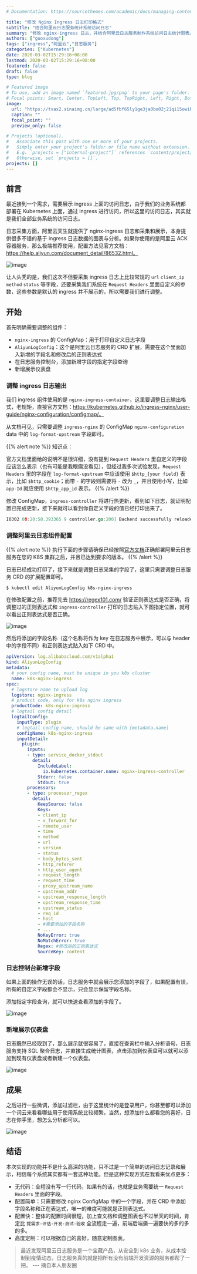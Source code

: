 ```yaml
---
# Documentation: https://sourcethemes.com/academic/docs/managing-content/

title: "修改 Nginx Ingress 日志打印格式"
subtitle: "结合阿里云日志服务统计系统访问日志"
summary: "修改 nginx-ingress 日志，并结合阿里云日志服务制作系统访问日志统计图表。"
authors: ["guoxudong"]
tags: ["ingress","阿里云","日志服务"]
categories: ["Kubernetes"]
date: 2020-03-02T15:29:16+08:00
lastmod: 2020-03-02T15:29:16+08:00
featured: false
draft: false
type: blog

# Featured image
# To use, add an image named `featured.jpg/png` to your page's folder.
# Focal points: Smart, Center, TopLeft, Top, TopRight, Left, Right, BottomLeft, Bottom, BottomRight.
image:
  url: "https://tvax2.sinaimg.cn/large/ad5fbf65ly1ge3ja0bo02j21qi15owib.jpg"
  caption: ""
  focal_point: ""
  preview_only: false

# Projects (optional).
#   Associate this post with one or more of your projects.
#   Simply enter your project's folder or file name without extension.
#   E.g. `projects = ["internal-project"]` references `content/project/deep-learning/index.md`.
#   Otherwise, set `projects = []`.
projects: []
---
```


## 前言

最近接到一个需求，需要展示 ingress 上面的访问日志，由于我们的业务系统都部署在 Kubernetes 上面，通过 ingress 进行访问，所以这里的访问日志，其实就是我们全部业务系统的访问日志。

日志采集方面，阿里云天生就提供了 nginx-ingress 日志和采集和展示，本身提供很多不错的基于 ingress 日志数据的图表与分析。如果你使用的是阿里云 ACK 容器服务，那么极端推荐使用，配置方法见官方文档：https://help.aliyun.com/document_detail/86532.html。

![image](https://tva2.sinaimg.cn/large/ad5fbf65gy1gcfmo5d410j21970nzwjg.jpg)

让人头秃的是，我们这次不但要采集 ingress 日志上比较常规的 `url` `client_ip` `method` `status` 等字段，还要采集我们系统在 `Request Headers` 里面自定义的参数，这些参数是默认的 ingress 并不展示的，所以需要我们进行调整。

## 开始

首先明确需要调整的组件：

- `nginx-ingress` 的 ConfigMap：用于打印自定义日志字段
- `AliyunLogConfig`：这个是阿里云日志服务的 CRD 扩展，需要在这个里面加入新增的字段名和修改后的正则表达式
- 在日志服务控制台，添加新增字段的指定字段查询
- 新增展示仪表盘

### 调整 ingress 日志输出

我们 ingress 组件使用的是 `nginx-ingress-container`，这里要调整日志输出格式，老规矩，直接官方文档：https://kubernetes.github.io/ingress-nginx/user-guide/nginx-configuration/configmap/。

从文档可见，只需要调整 `ingress-nginx` 的 ConfigMap `nginx-configuration` data 中的 `log-format-upstream` 字段即可。

{{% alert note %}}
知识点：

官方文档里面给的说明不是很详细，没有提到 `Request Headers` 里自定义的字段应该怎么表示（也有可能是我眼瘸没看见），但经过我多次试验发现，`Request Headers` 里的字段在 `log-format-upstream` 中应该使用 `$http_{your field}` 表示，比如 `$http_cookie`；而带 `-` 的字段则需要将 `-` 改为 `_`，并且使用小写，比如 `app-Id` 就应使用 `$http_app_id` 表示。
{{% /alert %}}

修改 ConfigMap，`ingress-controller` 将进行热更新，看到如下日志，就证明配置已完成更新，接下来就可以看到你自定义字段的值已经打印出来了。

```go
I0302 08:20:58.393365 9 controller.go:200] Backend successfully reloaded.
```

### 调整阿里云日志组件配置

{{% alert note %}}
执行下面的步骤请确保已经按照[官方文档](https://help.aliyun.com/document_detail/86532.html)正确部署阿里云日志服务在您的 K8S 集群之后，并且已达到要求的版本。
{{% /alert %}}

日志已经成功打印了，接下来就是调整日志采集的字段了，这里只需要调整日志服务 CRD 的扩展配置即可。

```bash
$ kubectl edit AliyunLogConfig k8s-nginx-ingress
```
在修改配置之前，推荐先去 https://regex101.com/ 验证正则表达式是否正确，将调整过的正则表达式和 `ingress-controller` 打印的日志贴入下图指定位置，就可以看出正则表达式是否正确。

![image](https://tvax1.sinaimg.cn/large/ad5fbf65gy1gcfo9lxuc6j21gv0juwka.jpg)

然后将添加的字段名称（这个名称将作为 key 在日志服务中展示，可以与 header 中的字段不同）和正则表达式贴入如下 CRD 中。

```yaml
apiVersion: log.alibabacloud.com/v1alpha1
kind: AliyunLogConfig
metadata:
  # your config name, must be unique in you k8s cluster
  name: k8s-nginx-ingress
spec:
  # logstore name to upload log
  logstore: nginx-ingress
  # product code, only for k8s nginx ingress
  productCode: k8s-nginx-ingress
  # logtail config detail
  logtailConfig:
    inputType: plugin
    # logtail config name, should be same with [metadata.name]
    configName: k8s-nginx-ingress
    inputDetail:
      plugin:
        inputs:
        - type: service_docker_stdout
          detail:
            IncludeLabel:
              io.kubernetes.container.name: nginx-ingress-controller
            Stderr: false
            Stdout: true
        processors:
        - type: processor_regex
          detail:
            KeepSource: false
            Keys:
            - client_ip
            - x_forward_for
            - remote_user
            - time
            - method
            - url
            - version
            - status
            - body_bytes_sent
            - http_referer
            - http_user_agent
            - request_length
            - request_time
            - proxy_upstream_name
            - upstream_addr
            - upstream_response_length
            - upstream_response_time
            - upstream_status
            - req_id
            - host
            - #需要添加的字段名称
            - ...
            NoKeyError: true
            NoMatchError: true
            Regex: #修改后的正则表达式
            SourceKey: content
```

### 日志控制台新增字段

如果上面的操作无误的话，日志服务中就会展示您添加的字段了，如果配置有误，所有的自定义字段都会不显示，只会显示保留字段名称。

添加指定字段查询，就可以快速查看添加的字段了。

![image](https://tva3.sinaimg.cn/large/ad5fbf65gy1gcfohy9fv4j21460gxtc6.jpg)

### 新增展示仪表盘

日志既然已经取到了，那么展示就很容易了，直接在查询栏中输入分析语句，日志服务支持 SQL 聚合日志，并直接生成统计图表，点击添加到仪表盘可以就可以添加到现有仪表盘或者新建一个仪表盘。

![image](https://tva2.sinaimg.cn/large/ad5fbf65gy1gcfos33c23j219a0nuae3.jpg)


## 成果

之后进行一些微调，添加过滤栏，由于这里统计的是登录用户，你甚至都可以添加一个词云来看看哪些用于使用系统比较频繁。当然，想添加什么都看您的喜好，日志在你手里，想怎么分析都可以。

![image](https://tva4.sinaimg.cn/large/ad5fbf65gy1gcfowk10tjj21970ns79i.jpg)

## 结语

本次实现的功能并不是什么高深的功能，只不过是一个简单的访问日志记录和展示，相信每个系统其实都有一套这种功能。但是这种实现方式在我看来优点更多：

- 无代码：全程没有写一行代码，如果有的话，也就是业务需要统一 `Request Headers` 里面的字段。
- 配置简单：只需要修改 nginx ConfigMap 中的一个字段，并在 CRD 中添加字段名称和正在表达式，唯一的难度可能就是正则表达式。
- 配置快：整体的配置时间很短，加上查文档和调整图表也不过半天的时间，肯定比 `提需求-评估-开发-测试-验收` 全流程走一遍，前端后端撕一遍要快的多的多的多。
- 高度定制：可以根据自己的喜好，随意定制图表。

> 最近发现阿里云日志服务是一个宝藏产品，从安全到 k8s 业务，从成本控制到疫情动态，日志服务真的就是把所有没有前端开发资源的服务都帮了一把。
> --- 摘自本人朋友圈

